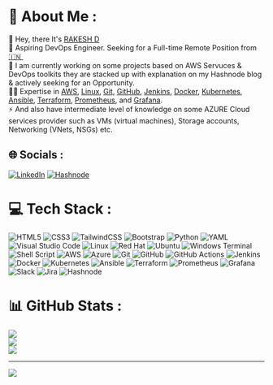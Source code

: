 # 💫 About Me :
👋 Hey, there It's [RAKESH D](https://www.linkedin.com/in/rksdutt/)<br>🔭 Aspiring DevOps Engineer. Seeking for a Full-time Remote Position from [🇮🇳 ](https://en.wikipedia.org/wiki/India)&nbsp; <br>🌱 I am currently working on some projects based on AWS Servuces & DevOps toolkits they are stacked up with explanation on my Hashnode blog & actively seeking for an Opportunity. <br>🙋‍♂️ Expertise in [AWS](https://aws.amazon.com/), [Linux](https://ubuntu.com/), [Git](https://git-scm.com/), [GitHub](https://github.com/), [Jenkins](https://www.jenkins.io/), [Docker](https://www.docker.com/), [Kubernetes](https://kubernetes.io/), [Ansible](https://www.ansible.com/), [Terraform](https://www.terraform.io/), [Prometheus](https://prometheus.io/), and [Grafana](https://grafana.com/). <br>⚡ And also have intermediate level of knowledge on some AZURE Cloud services provider such as VMs (virtual machines), Storage accounts, Networking (VNets, NSGs) etc.

## 🌐 Socials :
[![LinkedIn](https://img.shields.io/badge/LinkedIn-%230077B5.svg?logo=linkedin&logoColor=white)](https://www.linkedin.com/in/rksdutt/)
[![Hashnode](https://img.shields.io/badge/Hashnode-2962FF?style=for-the-badge&logo=hashnode&logoColor=white)](https://dailydoseindevops.hashnode.dev/)
# 💻 Tech Stack :
![HTML5](https://img.shields.io/badge/html5-%23E34F26.svg?style=for-the-badge&logo=html5&logoColor=white) ![CSS3](https://img.shields.io/badge/css3-%231572B6.svg?style=for-the-badge&logo=css3&logoColor=white) ![TailwindCSS](https://img.shields.io/badge/tailwindcss-%2338B2AC.svg?style=for-the-badge&logo=tailwind-css&logoColor=white) ![Bootstrap](https://img.shields.io/badge/bootstrap-%238511FA.svg?style=for-the-badge&logo=bootstrap&logoColor=white) ![Python](https://img.shields.io/badge/python-3670A0?style=for-the-badge&logo=python&logoColor=ffdd54) ![YAML](https://img.shields.io/badge/yaml-%23ffffff.svg?style=for-the-badge&logo=yaml&logoColor=151515) ![Visual Studio Code](https://img.shields.io/badge/Visual%20Studio%20Code-0078d7.svg?style=for-the-badge&logo=visual-studio-code&logoColor=white) ![Linux](https://img.shields.io/badge/Linux-FCC624?style=for-the-badge&logo=linux&logoColor=black) ![Red Hat](https://img.shields.io/badge/Red%20Hat-EE0000?style=for-the-badge&logo=redhat&logoColor=white) ![Ubuntu](https://img.shields.io/badge/Ubuntu-E95420?style=for-the-badge&logo=ubuntu&logoColor=white) ![Windows Terminal](https://img.shields.io/badge/Windows%20Terminal-%234D4D4D.svg?style=for-the-badge&logo=windows-terminal&logoColor=white) ![Shell Script](https://img.shields.io/badge/shell_script-%23121011.svg?style=for-the-badge&logo=gnu-bash&logoColor=white) ![AWS](https://img.shields.io/badge/AWS-%23FF9900.svg?style=for-the-badge&logo=amazon-aws&logoColor=white) ![Azure](https://img.shields.io/badge/azure-%230072C6.svg?style=for-the-badge&logo=microsoftazure&logoColor=white) ![Git](https://img.shields.io/badge/git-%23F05033.svg?style=for-the-badge&logo=git&logoColor=white) ![GitHub](https://img.shields.io/badge/github-%23121011.svg?style=for-the-badge&logo=github&logoColor=white) ![GitHub Actions](https://img.shields.io/badge/github%20actions-%232671E5.svg?style=for-the-badge&logo=githubactions&logoColor=white) ![Jenkins](https://img.shields.io/badge/jenkins-%232C5263.svg?style=for-the-badge&logo=jenkins&logoColor=white) ![Docker](https://img.shields.io/badge/docker-%230db7ed.svg?style=for-the-badge&logo=docker&logoColor=white) ![Kubernetes](https://img.shields.io/badge/kubernetes-%23326ce5.svg?style=for-the-badge&logo=kubernetes&logoColor=white) ![Ansible](https://img.shields.io/badge/ansible-%231A1918.svg?style=for-the-badge&logo=ansible&logoColor=white) ![Terraform](https://img.shields.io/badge/terraform-%235835CC.svg?style=for-the-badge&logo=terraform&logoColor=white) ![Prometheus](https://img.shields.io/badge/Prometheus-E6522C?style=for-the-badge&logo=Prometheus&logoColor=white) ![Grafana](https://img.shields.io/badge/grafana-%23F46800.svg?style=for-the-badge&logo=grafana&logoColor=white) ![Slack](https://img.shields.io/badge/Slack-4A154B?style=for-the-badge&logo=slack&logoColor=white) ![Jira](https://img.shields.io/badge/jira-%230A0FFF.svg?style=for-the-badge&logo=jira&logoColor=white) ![Hashnode](https://img.shields.io/badge/Hashnode-2962FF?style=for-the-badge&logo=hashnode&logoColor=white)
# 📊 GitHub Stats :
![](https://github-readme-stats.vercel.app/api?username=rksdutt&theme=dark&hide_border=false&include_all_commits=false&count_private=false)<br/>
![](https://github-readme-streak-stats.herokuapp.com/?user=rksdutt&theme=dark&hide_border=false)<br/>
![](https://github-readme-stats.vercel.app/api/top-langs/?username=rksdutt&theme=dark&hide_border=false&include_all_commits=false&count_private=false&layout=compact)

---
[![](https://visitcount.itsvg.in/api?id=rksdutt&icon=0&color=0)](https://visitcount.itsvg.in)

<!-- Proudly created with GPRM ( https://gprm.itsvg.in ) -->
